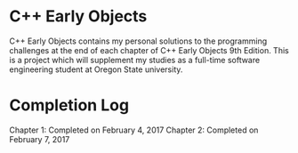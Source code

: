 # C++ Early Objects

C++ Early Objects contains my personal solutions to the programming challenges at the end of each chapter of C++ Early Objects 9th Edition.
This is a project which will supplement my studies as a full-time software engineering student at Oregon State university.

# Completion Log

Chapter 1: Completed on February 4, 2017
Chapter 2: Completed on February 7, 2017
